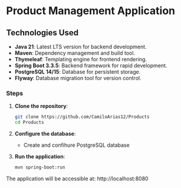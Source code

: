 
# Product Management Application


## Technologies Used

- **Java 21**: Latest LTS version for backend development.
- **Maven**: Dependency management and build tool.
- **Thymeleaf**: Templating engine for frontend rendering.
- **Spring Boot 3.3.5**: Backend framework for rapid development.
- **PostgreSQL 14/15**: Database for persistent storage.
- **Flyway**: Database migration tool for version control.

### Steps

1. **Clone the repository**:

   ```bash
   git clone https://github.com/CamiloArias12/Products
   cd Products
   ```
2. **Configure the database**:
   - Create and confihure  PostgreSQL database 

4. **Run the application**:

   ```bash
   mvn spring-boot:run
   ```
The application will be accessible at: http://localhost:8080

